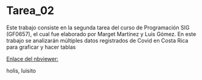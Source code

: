 # Tarea_02
Este trabajo consiste en la segunda tarea del curso de Programación SIG (GF0657), el cual fue elaborado por Marget Martínez y Luis Gómez. En este trabajo se analizarán múltiples datos registrados de Covid en Costa Rica para graficar y hacer tablas


[Enlace del nbviewer:](https://nbviewer.org/github/LuisGomez02/Tarea_02/blob/main/Trabajo_practico_2.ipynb)


holis, luisito
